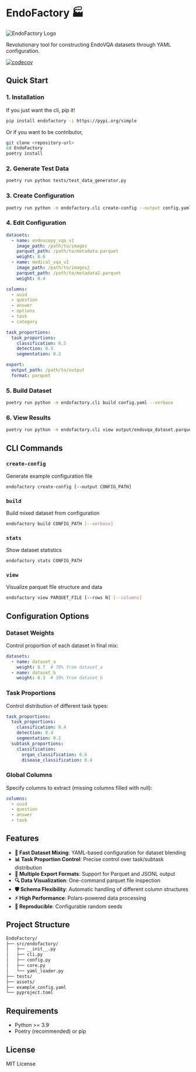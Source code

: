 # EndoFactory 🏭

![EndoFactory Logo](assets/logo.png)

Revolutionary tool for constructing EndoVQA datasets through YAML configuration.

[![codecov](https://codecov.io/github/TiramisuQiao/EndoFactory/graph/badge.svg?token=N4SZ3BLO4P)](https://codecov.io/github/TiramisuQiao/EndoFactory)

## Quick Start

### 1. Installation

If you just want the cli, pip it!

```bash
pip install endofactory -i https://pypi.org/simple
```

Or if you want to be contributor,

```bash
git clone <repository-url>
cd EndoFactory
poetry install
```

### 2. Generate Test Data

```bash
poetry run python tests/test_data_generator.py
```

### 3. Create Configuration

```bash
poetry run python -m endofactory.cli create-config --output config.yaml
```

### 4. Edit Configuration

```yaml
datasets:
  - name: endoscopy_vqa_v1
    image_path: /path/to/images
    parquet_path: /path/to/metadata.parquet
    weight: 0.6
  - name: medical_vqa_v2
    image_path: /path/to/images2
    parquet_path: /path/to/metadata2.parquet
    weight: 0.4

columns:
  - uuid
  - question
  - answer
  - options
  - task
  - category

task_proportions:
  task_proportions:
    classification: 0.5
    detection: 0.3
    segmentation: 0.2

export:
  output_path: /path/to/output
  format: parquet
```

### 5. Build Dataset

```bash
poetry run python -m endofactory.cli build config.yaml --verbose
```

### 6. View Results

```bash
poetry run python -m endofactory.cli view output/endovqa_dataset.parquet
```

## CLI Commands

### `create-config`

Generate example configuration file

```bash
endofactory create-config [--output CONFIG_PATH]
```

### `build`

Build mixed dataset from configuration

```bash
endofactory build CONFIG_PATH [--verbose]
```

### `stats`

Show dataset statistics

```bash
endofactory stats CONFIG_PATH
```

### `view`

Visualize parquet file structure and data

```bash
endofactory view PARQUET_FILE [--rows N] [--columns]
```

## Configuration Options

### Dataset Weights

Control proportion of each dataset in final mix:

```yaml
datasets:
  - name: dataset_a
    weight: 0.7  # 70% from dataset_a
  - name: dataset_b  
    weight: 0.3  # 30% from dataset_b
```

### Task Proportions

Control distribution of different task types:

```yaml
task_proportions:
  task_proportions:
    classification: 0.4
    detection: 0.4
    segmentation: 0.2
  subtask_proportions:
    classification:
      organ_classification: 0.6
      disease_classification: 0.4
```

### Global Columns

Specify columns to extract (missing columns filled with null):

```yaml
columns:
  - uuid
  - question
  - answer
  - task
```

## Features

- **🚀 Fast Dataset Mixing**: YAML-based configuration for dataset blending
- **📊 Task Proportion Control**: Precise control over task/subtask distribution
- **💾 Multiple Export Formats**: Support for Parquet and JSONL output
- **🔍 Data Visualization**: One-command parquet file inspection
- **🛡️ Schema Flexibility**: Automatic handling of different column structures
- **⚡ High Performance**: Polars-powered data processing
- **🎯 Reproducible**: Configurable random seeds

## Project Structure

```bash
EndoFactory/
├── src/endofactory/
│   ├── __init__.py
│   ├── cli.py
│   ├── config.py
│   ├── core.py
│   └── yaml_loader.py
├── tests/
├── assets/
├── example_config.yaml
└── pyproject.toml
```

## Requirements

- Python >= 3.9
- Poetry (recommended) or pip

## License

MIT License
